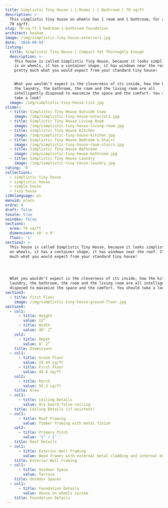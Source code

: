 ```yaml
---
title: Simplistic Tiny House | 1 Rooms | 1 Bathroom | 70 sq/ft
description: >-
  This simplistic tiny house on wheels has 1 room and 1 bathroom, for a total of
  70 sq/ft.
slug: 70-sq-ft-1-bedroom-1-bathroom-foundation
architect: hesham
image: /img/simplistic-tiny-house-exterior1.jpg
date: '2018-09-03'
listing:
  title: Simplistic Tiny House | Compact Yet Thoroughly Enough
  description: >-
    This house is called Simplistic Tiny House, because it looks simplistic: it
    is on wheels, it has a container shape, it has windows near the roof. It's
    pretty much what you would expect from your standard tiny house! 


    What you wouldn't expect is the cleverness of its inside, how the kitchen,
    the laundry, the bathroom, the room and the living room are all
    intelligently disposed to maximize the space and the comfort. You should
    take a look!
  image: /img/simplistic-tiny-house-list.jpg
slider:
  - title: Simplistic Tiny House Outside View
    image: /img/simplistic-tiny-house-exterior2.jpg
  - title: Simplistic Tiny House Living Room
    image: /img/simplistic-tiny-house-living-room.jpg
  - title: Simplistic Tiny House Kitchen
    image: /img/simplistic-tiny-house-kitchen.jpg
  - title: Simplistic Tiny House Bedroom & Stairs
    image: /img/simplistic-tiny-house-room-stairs.jpg
  - title: Simplistic Tiny House Bathroom
    image: /img/simplistic-tiny-house-bathroom.jpg
  - title: Simplistic Tiny House Laundry
    image: /img/simplistic-tiny-house-laundry.jpg
rating: '5'
collections:
  - simplistic tiny house
  - simplistic house
  - simple house
  - tiny house
i18nlanguage: en
menuid: plans
ordre: 0
draft: false
tosale: true
noindex: false
section1:
  area: 70 sq/ft
  dimensions: 40' x 8'
  floor: '1'
section2: >-
  This house is called Simplistic Tiny House, because it looks simplistic: it is
  on wheels, it has a container shape, it has windows near the roof. It's pretty
  much what you would expect from your standard tiny house! 




  What you wouldn't expect is the cleverness of its inside, how the kitchen, the
  laundry, the bathroom, the room and the living room are all intelligently
  disposed to maximize the space and the comfort. You should take a look!
section3:
  - title: First Floor
    image: /img/simplistic-tiny-house-ground-floor.jpg
section4:
  - col1:
      - title: Height
        value: 12”
      - title: Width
        value: 40’ 2”
    col2:
      - title: Depth
        value: 8’ 2”
    title: Dimensions
  - col1:
      - title: Grand Floor
        value: 23.43 sq/ft
      - title: First Floor
        value: 48.8 sq/ft
    col2:
      - title: Porch
        value: 55.3 sq/ft
    title: Area
  - col1:
      - title: Ceiling Details
        value: Dry board false ceiling
    title: Ceiling Details (if existent)
  - col1:
      - title: Roof Framing
        value: Timber framing with metal finish
    col2:
      - title: Primary Pitch
        value: '½” / 1’ '
    title: Roof Details
  - col1:
      - title: Exterior Wall Framing
        value: Wood frames with external metal cladding and internal dry board walls
    title: Exterior Wall Framing
  - col1:
      - title: Outdoor Space
        value: Terrace
    title: Outdoor Spaces
  - col1:
      - title: Foundation Details
        value: House on wheels system
    title: Foundation Details
---
```


